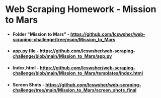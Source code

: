 # Web Scraping Homework - Mission to Mars





- #### Folder "Mission to Mars"  -  https://github.com/lcswsher/web-scraping-challenge/tree/main/Mission_to_Mars

- #### app.py file -  https://github.com/lcswsher/web-scraping-challenge/blob/main/Mission_to_Mars/app.py

- #### Index.html - https://github.com/lcswsher/web-scraping-challenge/blob/main/Mission_to_Mars/templates/index.html

- #### Screen Shots  - https://github.com/lcswsher/web-scraping-challenge/tree/main/Mission_to_Mars/screen_shots_final

